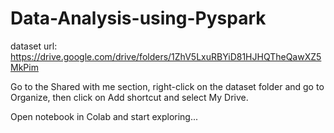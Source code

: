 # Data-Analysis-using-Pyspark

dataset url: https://drive.google.com/drive/folders/1ZhV5LxuRBYiD81HJHQTheQawXZ5MkPim

Go to the Shared with me section, right-click on the dataset folder and go to Organize, then click on Add shortcut and select My Drive.

Open notebook in Colab and start exploring...
